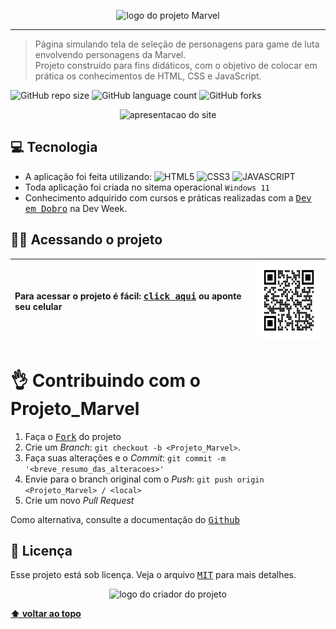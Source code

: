 

<p class="Projeto_Marvel" align="center">
  <img witdh="300" src="https://user-images.githubusercontent.com/65673565/190914463-bc5da0c4-61ed-4ea3-bb45-85490dee4d40.png" alt="logo do projeto Marvel">
 </p>

-------
> Página simulando tela de seleção de personagens para game de luta envolvendo personagens da Marvel. <br>
> Projeto construído para fins didáticos, com o objetivo de colocar em prática os conhecimentos de HTML, CSS e JavaScript.

![GitHub repo size](https://img.shields.io/github/repo-size/vandersann/Projeto_Marvel?style=for-the-badge)
![GitHub language count](https://img.shields.io/github/languages/count/vandersann/Projeto_Marvel?style=for-the-badge)
![GitHub forks](https://img.shields.io/github/forks/iuricode/Projeto_Marvel?style=for-the-badge)

<p align="center">
<img  width="800" src="/src/apresentacao/apresentacao.gif" alt="apresentacao do site">
</p>

## 💻 Tecnologia 

* A aplicação foi feita utilizando: 
![HTML5](https://img.shields.io/badge/HTML5-E34F26?style=for-the-badge&logo=html5&logoColor=white)
![CSS3](https://img.shields.io/badge/CSS3-1572B6?style=for-the-badge&logo=css3&logoColor=white) 
![JAVASCRIPT](https://img.shields.io/badge/JavaScript-323330?style=for-the-badge&logo=javascript&logoColor=yellow)
* Toda aplicação foi criada no sitema operacional `Windows 11`
* Conhecimento adquirido com cursos e práticas realizadas com a <a href="https://www.youtube.com/c/DevemDobro" target="_blank"><kbd>Dev em Dobro</kbd></a> na Dev Week.

## :man_technologist: Acessando o projeto

Para acessar o projeto é fácil: <a href="https://vandersann.github.io/Projeto_Marvel/" target="_blank"><kbd>click aqui</kbd></a> ou aponte seu celular | <img src="/src/apresentacao/qrcode.png" height="125" width="125" alt="apresentacao do site">
:--------- | :---------

# :ok_hand: Contribuindo com o Projeto_Marvel

1. Faça o <kbd>[Fork](https://github.com/vandersann/Projeto_Marvel/fork)</kbd> do projeto
2. Crie um _Branch_: `git checkout -b <Projeto_Marvel>`.
3. Faça suas alterações e o _Commit_: `git commit -m '<breve_resumo_das_alteracoes>'`
4. Envie para o branch original com o _Push_: `git push origin <Projeto_Marvel> / <local>`
5. Crie um novo _Pull Request_

Como alternativa, consulte a documentação do <kbd>[Github](https://help.github.com/en/github/collaborating-with-issues-and-pull-requests/creating-a-pull-request)</kbd>

## 📝 Licença

Esse projeto está sob licença. Veja o arquivo <kbd>[MIT](Mit.md)</kbd> para mais detalhes.

<p align="center">
  <img witdh="300" src="https://user-images.githubusercontent.com/65673565/190916838-46057236-9d6e-4e75-b919-d24f673caec7.svg" alt="logo do criador do projeto")
 </p>

**[⬆ voltar ao topo](#Projeto_Marvel)**
